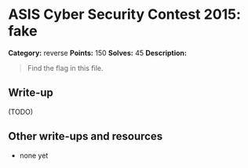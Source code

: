 # ASIS Cyber Security Contest 2015: fake

**Category:** reverse
**Points:** 150
**Solves:** 45
**Description:**

> Find the flag in this file.

## Write-up

(TODO)

## Other write-ups and resources

* none yet
